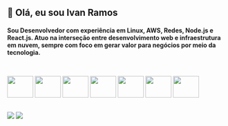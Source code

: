 ## 👋 Olá, eu sou Ivan Ramos

#### Sou Desenvolvedor com experiência em Linux, AWS, Redes, Node.js e React.js. Atuo na interseção entre desenvolvimento web e infraestrutura em nuvem, sempre com foco em gerar valor para negócios por meio da tecnologia.

##

<div style="display: inline_block"><br>
  <img height="50" width="60" src="https://cdn.jsdelivr.net/gh/devicons/devicon@latest/icons/javascript/javascript-original.svg" />
  <img height="50" width="60" src="https://cdn.jsdelivr.net/gh/devicons/devicon@latest/icons/react/react-original.svg" />
  <img height="50" width="60" src="https://cdn.jsdelivr.net/gh/devicons/devicon@latest/icons/python/python-original.svg" />
  <img height="50" width="60" src="https://cdn.jsdelivr.net/gh/devicons/devicon@latest/icons/postgresql/postgresql-plain.svg" />
  <img height="50" width="60" src="https://cdn.jsdelivr.net/gh/devicons/devicon@latest/icons/amazonwebservices/amazonwebservices-plain-wordmark.svg" />
  <img height="50" width="60" src="https://cdn.jsdelivr.net/gh/devicons/devicon@latest/icons/docker/docker-plain-wordmark.svg" />
  <img height="50" width="60" src="https://cdn.jsdelivr.net/gh/devicons/devicon@latest/icons/linux/linux-original.svg" />
</div>
  
  ##
 
<div> 
  <a href = "mailto:ivanramosfilho01@gmail.com"><img src="https://img.shields.io/badge/-Gmail-%23333?style=for-the-badge&logo=gmail&logoColor=white" target="_blank"></a>
  <a href="https://www.linkedin.com/in/ivanramosbezerra/" target="_blank"><img src="https://img.shields.io/badge/-LinkedIn-%230077B5?style=for-the-badge&logo=linkedin&logoColor=white" target="_blank"></a> 
</div>
